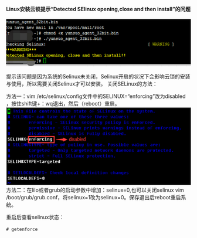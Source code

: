 #### Linux安装云锁提示“Detected SElinux opening,close and then install”的问题

![](/assets/q_25_1.png)

提示该问题是因为系统的Selinux未关闭，Selinux开启的状况下会影响云锁的安装与使用，所以需要关闭Selinux才可以安装。
关闭SELinux的方法：

方法一：vim \/etc\/selinux\/config文件中的SELINUX=“enforcing”改为disabled ，按住shift键+：wq退出，然后（reboot）重启。
![](/assets/q_25_2.png) 
方法二：在lilo或者grub的启动参数中增加：selinux=0,也可以关闭selinux
vim \/boot\/grub\/grub.conf，将selinux=1改为selinux=0。保存退出后reboot重启系统。

重启后查看selinux状态：

`# getenforce`

